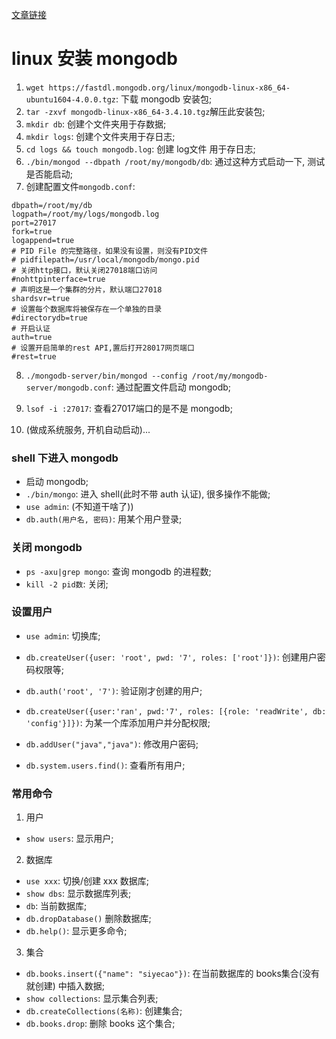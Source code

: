 [文章链接](https://blog.csdn.net/u012758088/article/details/78598894)


# linux 安装 mongodb
1. `wget https://fastdl.mongodb.org/linux/mongodb-linux-x86_64-ubuntu1604-4.0.0.tgz`: 下载 mongodb 安装包;
2. `tar -zxvf mongodb-linux-x86_64-3.4.10.tgz`解压此安装包;
3. `mkdir db`: 创建个文件夹用于存数据;
4. `mkdir logs`: 创建个文件夹用于存日志;
5. `cd logs && touch mongodb.log`: 创建 log文件 用于存日志;
6. `./bin/mongod --dbpath /root/my/mongodb/db`: 通过这种方式启动一下, 测试是否能启动;
7. 创建配置文件`mongodb.conf`:
```
dbpath=/root/my/db
logpath=/root/my/logs/mongodb.log
port=27017
fork=true
logappend=true
# PID File 的完整路径，如果没有设置，则没有PID文件
# pidfilepath=/usr/local/mongodb/mongo.pid
# 关闭http接口，默认关闭27018端口访问
#nohttpinterface=true
# 声明这是一个集群的分片，默认端口27018
shardsvr=true
# 设置每个数据库将被保存在一个单独的目录
#directorydb=true
# 开启认证
auth=true
# 设置开启简单的rest API,置后打开28017网页端口
#rest=true
```
8. `./mongodb-server/bin/mongod --config /root/my/mongodb-server/mongodb.conf`: 通过配置文件启动 mongodb;
9. `lsof -i :27017`: 查看27017端口的是不是 mongodb;

10. (做成系统服务, 开机自动启动)...







### shell 下进入 mongodb
* 启动 mongodb;
* `./bin/mongo`: 进入 shell(此时不带 auth 认证), 很多操作不能做;
* `use admin`: (不知道干啥了))
* `db.auth(用户名, 密码)`: 用某个用户登录;




### 关闭 mongodb
* `ps -axu|grep mongo`: 查询 mongodb 的进程数;
* `kill -2 pid数`: 关闭;


### 设置用户
* `use admin`: 切换库;
* `db.createUser({user: 'root', pwd: '7', roles: ['root']})`: 创建用户密码权限等;
* `db.auth('root', '7')`: 验证刚才创建的用户;
* `db.createUser({user:'ran', pwd:'7', roles: [{role: 'readWrite', db: 'config'}]})`: 为某一个库添加用户并分配权限;

* `db.addUser("java","java")`: 修改用户密码;
* `db.system.users.find()`: 查看所有用户;


### 常用命令
1. 用户
* `show users`: 显示用户;

2. 数据库
* `use xxx`: 切换/创建 xxx 数据库;
* `show dbs`: 显示数据库列表;
* `db`: 当前数据库;
* `db.dropDatabase()` 删除数据库;
* `db.help()`: 显示更多命令;

3. 集合
* `db.books.insert({"name": "siyecao"})`: 在当前数据库的 books集合(没有就创建) 中插入数据;
* `show collections`: 显示集合列表;
* `db.createCollections(名称)`: 创建集合;
* `db.books.drop`: 删除 books 这个集合;
